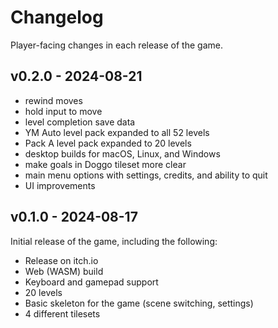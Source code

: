 # Changelog

Player-facing changes in each release of the game.

## v0.2.0 - 2024-08-21

- rewind moves
- hold input to move
- level completion save data
- YM Auto level pack expanded to all 52 levels
- Pack A level pack expanded to 20 levels
- desktop builds for macOS, Linux, and Windows
- make goals in Doggo tileset more clear
- main menu options with settings, credits, and ability to quit
- UI improvements

## v0.1.0 - 2024-08-17

Initial release of the game, including the following:

- Release on itch.io
- Web (WASM) build
- Keyboard and gamepad support
- 20 levels
- Basic skeleton for the game (scene switching, settings)
- 4 different tilesets
